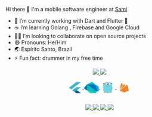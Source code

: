 Hi there 👋
I'm a mobile software engineer at [Sami](https://github.com/oisamitech)

- 🔭 I’m currently working with Dart and Flutter 💙 
- ☕ I’m learning Golang , Firebase and Google Cloud
- 🧑‍💻 I’m looking to collaborate on open source projects
- 😄 Pronouns: He/Him
- 🌏 Espírito Santo, Brazil
- ⚡ Fun fact: drummer in my free time

<div align="center">
  <a href="https://github.com/whosramoss">
  <img height="180em" src="https://github-readme-stats.vercel.app/api?username=whosramoss&show_icons=true&theme=dracula&include_all_commits=true&count_private=true"/>
  <img height="180em" src="https://github-readme-stats.vercel.app/api/top-langs/?username=whosramoss&layout=compact&langs_count=7&theme=dracula"/>
</div>
 
<div style="display: inline_block" align="center">
 <br>
 <img align="center" alt="flutter" height="30" width="40" src="https://raw.githubusercontent.com/devicons/devicon/master/icons/flutter/flutter-original.svg">
 <img align="center" alt="dart" height="30" width="40" src="https://raw.githubusercontent.com/devicons/devicon/master/icons/dart/dart-original.svg">
 <img align="center" alt="go" height="30" width="40" src="https://raw.githubusercontent.com/devicons/devicon/master/icons/go/go-original.svg">
 <img align="center" alt="firebase" height="30" width="40" src="https://raw.githubusercontent.com/devicons/devicon/master/icons/firebase/firebase-plain.svg">
</div>
 
 ##
 

<div align="center"> 
  <a href="https://twitter.com/whosramoss" target="_blank">
   <img src="https://img.shields.io/badge/Twitter-%23333?style=for-the-badge&logo=twitter&logoColor=white" target="_blank">
 </a>
 <a href = "mailto:whosramoss@gmail.com">
  <img src="https://img.shields.io/badge/Gmail-%23333?style=for-the-badge&logo=gmail&logoColor=white" target="_blank">
 </a>
 <a href="https://www.linkedin.com/in/whosramoss" target="_blank">
  <img src="https://img.shields.io/badge/LinkedIn-%23333?style=for-the-badge&logo=linkedin&logoColor=white" target="_blank">
 </a> 
 <a href="https://g.dev/whosramoss" target="_blank">
  <img src="https://img.shields.io/badge/Google-%23333?style=for-the-badge&logo=google&logoColor=white" target="_blank">
 </a> 
</div>
</p> 

